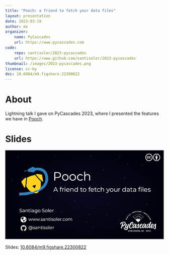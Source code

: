 ```yaml
---
title: "Pooch: a friend to fetch your data files"
layout: presentation
date: 2023-03-19
author: me
organizer:
    name: PyCascades
    url: https://www.pycascades.com
code:
    repo: santisoler/2023-pycascades
    url: https://www.github.com/santisoler/2023-pycascades
thumbnail: /images/2023-pycascades.png
license: cc-by
doi: 10.6084/m9.figshare.22300822
---
```


# About

Lightning talk I gave on PyCascades 2023, where I presented the features we
have in [Pooch](https://www.fatiando.org/pooch).


# Slides

[![Slides for PyCascades 2023](/images/2023-pycascades-cover.jpg)](https://doi.org/10.6084/m9.figshare.22300822)

Slides: [10.6084/m9.figshare.22300822](
    https://doi.org/10.6084/m9.figshare.22300822
)
